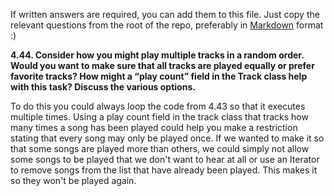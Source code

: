 If written answers are required, you can add them to this file. Just copy the relevant questions from the root of the repo, preferably in [Markdown](https://guides.github.com/features/mastering-markdown/) format :)

**4.44. Consider how you might play multiple tracks in a random order. Would you want to make sure that all tracks are played equally or prefer favorite tracks? How might a “play count” field in the Track class help with this task? Discuss the various options.**

To do this you could always loop the code from 4.43 so that it executes multiple times. Using a play count field in the track class that tracks how many times a song has been played could help you make a restriction stating that every song may only be played once. If we wanted to make it so that some songs are played more than others, we could simply not allow some songs to be played that we don't want to hear at all or use an Iterator to remove songs from the list that have already been played. This makes it so they won't be played again. 
